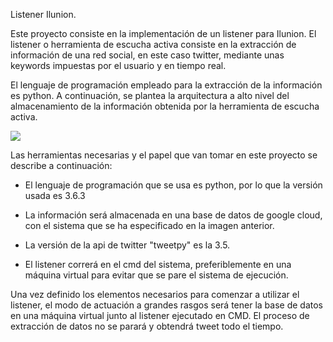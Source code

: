 Listener Ilunion.

Este proyecto consiste en la implementación de un listener para Ilunion. El listener o herramienta de escucha activa consiste en la extracción de información de una red social, en este caso twitter, mediante unas keywords impuestas por el usuario y en tiempo real.

El lenguaje de programación empleado para la extracción de la información es python.
A continuación, se plantea la arquitectura a alto nivel del almacenamiento de la información obtenida por la herramienta de escucha activa. 

![](https://github.com/franrs6/Ilunion/blob/master/Modelo_Entidad_Relaci%C3%B3n.PNG)

Las herramientas necesarias y el papel que van tomar en este proyecto se describe a continuación:

  * El lenguaje de programación que se usa es python, por lo que la versión usada es 3.6.3
  
  * La información será almacenada en una base de datos de google cloud, con el sistema que se ha especificado en la imagen anterior.
  
  * La versión de la api de twitter "tweetpy" es la 3.5.
  
  * El listener correrá en el cmd del sistema, preferiblemente en una máquina virtual para evitar que se pare el sistema de ejecución.
  
  Una vez definido los elementos necesarios para comenzar a utilizar el listener, el modo de actuación a grandes rasgos será tener la base de datos en una máquina virtual junto al listener ejecutado en CMD. El proceso de extracción de datos no se parará y obtendrá tweet todo el tiempo.
  
